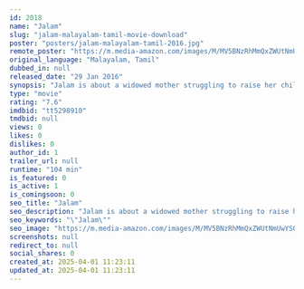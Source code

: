 ```yaml
---
id: 2018
name: "Jalam"
slug: "jalam-malayalam-tamil-movie-download"
poster: "posters/jalam-malayalam-tamil-2016.jpg"
remote_poster: "https://m.media-amazon.com/images/M/MV5BNzRhMmQxZWUtNmUwYS00MjIzLWJiNWMtM2FjN2Q1YjJhNTEyXkEyXkFqcGc@._V1_SX300.jpg"
original_language: "Malayalam, Tamil"
dubbed_in: null
released_date: "29 Jan 2016"
synopsis: "Jalam is about a widowed mother struggling to raise her child in the city alone. After losing her husband in an accident, the widow must face many challenges with her child in the city, for a piece of land to live."
type: "movie"
rating: "7.6"
imdbid: "tt5298910"
tmdbid: null
views: 0
likes: 0
dislikes: 0
author_id: 1
trailer_url: null
runtime: "104 min"
is_featured: 0
is_active: 1
is_comingsoon: 0
seo_title: "Jalam"
seo_description: "Jalam is about a widowed mother struggling to raise her child in the city alone. After losing her husband in an accident, the widow must face many challenges with her child in the city, for a piece of land to live."
seo_keywords: "\"Jalam\""
seo_image: "https://m.media-amazon.com/images/M/MV5BNzRhMmQxZWUtNmUwYS00MjIzLWJiNWMtM2FjN2Q1YjJhNTEyXkEyXkFqcGc@._V1_SX300.jpg"
screenshots: null
redirect_to: null
social_shares: 0
created_at: 2025-04-01 11:23:11
updated_at: 2025-04-01 11:23:11
---
```


